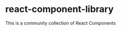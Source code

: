 react-component-library
=======================

This is a community collection of React Components
